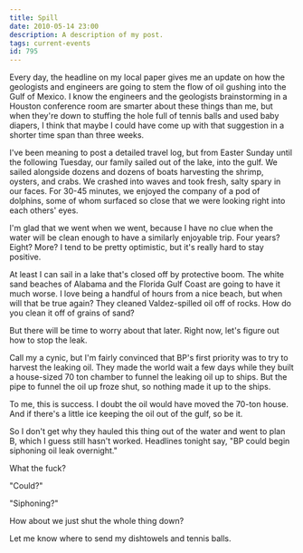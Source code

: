 ```yaml
---
title: Spill
date: 2010-05-14 23:00
description: A description of my post.
tags: current-events
id: 795
---
```

Every day, the headline on my local paper gives me an update on how the geologists and engineers are going to stem the flow of oil gushing into the Gulf of Mexico.  I know the engineers and the geologists brainstorming in a Houston conference room are smarter about these things than me, but when they're down to stuffing the hole full of tennis balls and used baby diapers, I think that maybe I could have come up with that suggestion in a shorter time span than three weeks.

I've been meaning to post a detailed travel log, but from Easter Sunday until the following Tuesday, our family sailed out of the lake, into the gulf.  We sailed alongside dozens and dozens of boats harvesting the shrimp, oysters, and crabs.  We crashed into waves and took fresh, salty spary in our faces.  For 30-45 minutes, we enjoyed the company of a pod of dolphins, some of whom surfaced so close that we were looking right into each others' eyes.

I'm glad that we went when we went, because I have no clue when the water will be clean enough to have a similarly enjoyable trip.  Four years?  Eight?  More?  I tend to be pretty optimistic, but it's really hard to stay positive.  

At least I can sail in a lake that's closed off by protective boom.  The white sand beaches of Alabama and the Florida Gulf Coast are going to have it much worse.  I love being a handful of hours from a nice beach, but when will that be true again?  They cleaned Valdez-spilled oil off of rocks.  How do you clean it off of grains of sand?  

But there will be time to worry about that later.  Right now, let's figure out how to stop the leak.

Call my a cynic, but I'm fairly convinced that BP's first priority was to try to harvest the leaking oil.  They made the world wait a few days while they built a house-sized 70 ton chamber to funnel the leaking oil up to ships.  But the pipe to funnel the oil up froze shut, so nothing made it up to the ships.

To me, this is success.  I doubt the oil would have moved the 70-ton house.  And if there's a little ice keeping the oil out of the gulf, so be it.

So I don't get why they hauled this thing out of the water and went to plan B, which I guess still hasn't worked.  Headlines tonight say, "BP could begin siphoning oil leak overnight."

What the fuck?

"Could?"

"Siphoning?"

How about we just shut the whole thing down?

Let me know where to send my dishtowels and tennis balls.